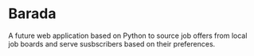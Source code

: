 # Barada
A future web application based on Python to source job offers from local job boards and serve susbscribers based on their preferences.
